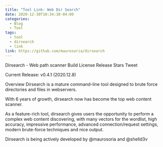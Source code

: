 ```yaml
---
title: "Tool Link: Web Dir Search"
date: 2020-12-30T10:34:30-04:00
categories:
  - Blog
  - Tool
tags:
  - tool
  - dirsearch
  - link
link: https://github.com/maurosoria/dirsearch
---
```


Dirsearch - Web path scanner
Build License Release Stars Tweet

Current Release: v0.4.1 (2020.12.8)

Overview
Dirsearch is a mature command-line tool designed to brute force directories and files in webservers.

With 6 years of growth, dirsearch now has become the top web content scanner.

As a feature-rich tool, dirsearch gives users the opportunity to perform a complex web content discovering, with many vectors for the wordlist, high accuracy, impressive performance, advanced connection/request settings, modern brute-force techniques and nice output.

Dirsearch is being actively developed by @maurosoria and @shelld3v
